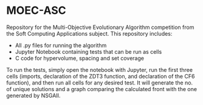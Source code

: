 # MOEC-ASC
Repository for the Multi-Objective Evolutionary Algorithm competition from the Soft Computing Applications subject.
This repository includes:
* All .py files for running the algorithm
* Jupyter Notebook containing tests that can be run as cells
* C code for hypervolume, spacing and set coverage

To run the tests, simply open the notebook with Jupyter, run the first three cells (imports, declaration of the ZDT3 function, and declaration of the CF6 function), and then run all cells for any desired test. It will generate the no. of unique solutions and a graph comparing the calculated front with the one generated by NSGAII.
